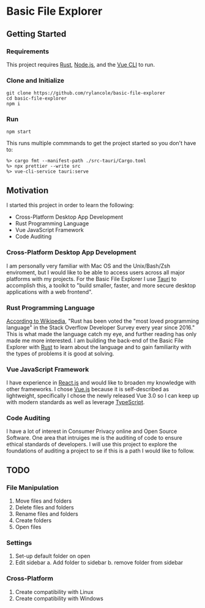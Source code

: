 # Basic File Explorer

## Getting Started

### Requirements

This project requires [Rust](https://www.rust-lang.org/tools/install), [Node.js](https://nodejs.org/en/download/), and the [Vue CLI](https://cli.vuejs.org/guide/installation.html) to run.

### Clone and Initialize

```
git clone https://github.com/rylancole/basic-file-explorer
cd basic-file-explorer
npm i
```

### Run

```
npm start
```

This runs multiple commmands to get the project started so you don't have to:

```
%> cargo fmt --manifest-path ./src-tauri/Cargo.toml
%> npx prettier --write src
%> vue-cli-service tauri:serve
```

## Motivation

I started this project in order to learn the following:

- Cross-Platform Desktop App Development
- Rust Programming Language
- Vue JavaScript Framework
- Code Auditing

### Cross-Platform Desktop App Development

I am personally very familiar with Mac OS and the Unix/Bash/Zsh enviroment, but I would like to be able to access users across all major platforms with my projects. For the Basic File Explorer I use [Tauri](https://tauri.studio/en/) to accomplish this, a toolkit to "build smaller, faster, and more secure desktop applications with a web frontend".

### Rust Programming Language

[According to Wikipedia](https://en.wikipedia.org/wiki/Rust_(programming_language)), "Rust has been voted the "most loved programming language" in the Stack Overflow Developer Survey every year since 2016." This is what made the language catch my eye, and further reading has only made me more interested. I am building the back-end of the Basic File Explorer with [Rust](https://www.rust-lang.org/) to learn about the language and to gain familiarity with the types of problems it is good at solving.

### Vue JavaScript Framework

I have experience in [React.js](https://reactjs.org/) and would like to broaden my knowledge with other frameworks. I chose [Vue.js](https://vuejs.org/) because it is self-described as lightweight, specifically I chose the newly released Vue 3.0 so I can keep up with modern standards as well as leverage [TypeScript](https://www.typescriptlang.org/). 

### Code Auditing

I have a lot of interest in Consumer Privacy online and Open Source Software. One area that intruiges me is the auditing of code to ensure ethical standards of developers. I will use this project to explore the foundations of auditing a project to se if this is a path I would like to follow.

## TODO

### File Manipulation

1. Move files and folders
2. Delete files and folders
3. Rename files and folders
4. Create folders
5. Open files

### Settings

1. Set-up default folder on open
2. Edit sidebar 
  a. Add folder to sidebar
  b. remove folder from sidebar

### Cross-Platform

1. Create compatibility with Linux
2. Create compatibility with Windows




